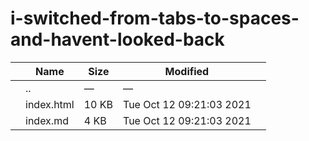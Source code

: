 i-switched-from-tabs-to-spaces-and-havent-looked-back
=====================================================

<table><thead><tr class="header"><th></th><th>Name</th><th>Size</th><th>Modified</th><th></th></tr></thead><tbody><tr class="odd"><td></td><td><span class="goup">..</span></td><td>—</td><td>—</td><td></td></tr><tr class="even"><td></td><td><span class="name">index.html</span></td><td>10 KB</td><td>Tue Oct 12 09:21:03 2021</td><td></td></tr><tr class="odd"><td></td><td><span class="name">index.md</span></td><td>4 KB</td><td>Tue Oct 12 09:21:03 2021</td><td></td></tr></tbody></table>
